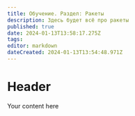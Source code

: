 ```yaml
---
title: Обучение. Раздел: Ракеты
description: Здесь будет всё про ракеты
published: true
date: 2024-01-13T13:58:17.275Z
tags: 
editor: markdown
dateCreated: 2024-01-13T13:54:48.971Z
---
```


# Header
Your content here